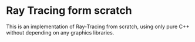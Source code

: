 # Ray Tracing form scratch
 This is an implementation of Ray-Tracing from scratch, using only pure C++ without depending on any graphics libraries.
